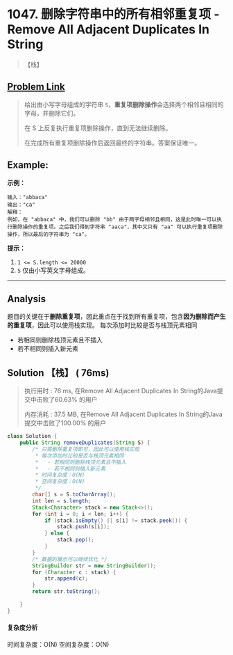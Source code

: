 # 1047. 删除字符串中的所有相邻重复项 - Remove All Adjacent Duplicates In String

> 【栈】

## [Problem Link](<https://leetcode-cn.com/problems/remove-all-adjacent-duplicates-in-string/>)

> 给出由小写字母组成的字符串 `S`，**重复项删除操作**会选择两个相邻且相同的字母，并删除它们。
>
> 在 S 上反复执行重复项删除操作，直到无法继续删除。
>
> 在完成所有重复项删除操作后返回最终的字符串。答案保证唯一。

## Example:

**示例：**

```
输入："abbaca"
输出："ca"
解释：
例如，在 "abbaca" 中，我们可以删除 "bb" 由于两字母相邻且相同，这是此时唯一可以执行删除操作的重复项。之后我们得到字符串 "aaca"，其中又只有 "aa" 可以执行重复项删除操作，所以最后的字符串为 "ca"。
```

 **提示：**

1. `1 <= S.length <= 20000`
2. `S` 仅由小写英文字母组成。

---

## Analysis

题目的关键在于**删除重复项**，因此重点在于找到所有重复项，包含**因为删除而产生的重复项**，因此可以使用栈实现。
每次添加时比较是否与栈顶元素相同

- 若相同则删除栈顶元素且不插入
- 若不相同则插入新元素

## Solution 【栈】 ( 76ms)

> 执行用时 : 76 ms, 在Remove All Adjacent Duplicates In String的Java提交中击败了60.63% 的用户
>
> 内存消耗 : 37.5 MB, 在Remove All Adjacent Duplicates In String的Java提交中击败了100.00% 的用户

```java
class Solution {
    public String removeDuplicates(String S) {
        /* 只需删除重复项即可，因此可以使用栈实现
         * 每次添加时比较是否与栈顶元素相同
         *   - 若相同则删除栈顶元素且不插入
         *   - 若不相同则插入新元素
         * 时间复杂度：O(N)
         * 空间复杂度：O(N)
         */
        char[] s = S.toCharArray();
        int len = s.length;
        Stack<Character> stack = new Stack<>();
        for (int i = 0; i < len; i++) {
            if (stack.isEmpty() || s[i] != stack.peek()) {
                stack.push(s[i]);
            } else {
                stack.pop(); 
            }
        }
        /* 数据的展示可以继续优化 */
        StringBuilder str = new StringBuilder();
        for (Character c : stack) {
            str.append(c);
        }
        return str.toString();
        
    }
}
```
#### 复杂度分析

时间复杂度：O(N)
空间复杂度：O(N)





